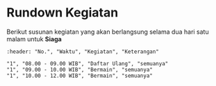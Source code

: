 # Rundown Kegiatan
Berikut susunan kegiatan yang akan berlangsung selama dua hari satu malam untuk **Siaga**

```{csv-table} Rundown CSC untuk Siaga
:header: "No.", "Waktu", "Kegiatan", "Keterangan"

"1", "08.00 - 09.00 WIB", "Daftar Ulang", "semuanya"
"1", "09.00 - 10.00 WIB", "Bermain", "semuanya"
"1", "10.00 - 12.00 WIB", "Bermain", "semuanya"


```
